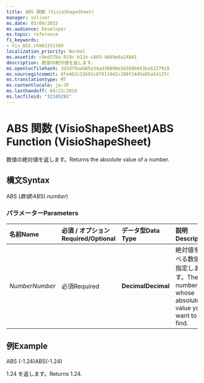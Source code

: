```yaml
---
title: ABS 関数 (VisioShapeSheet)
manager: soliver
ms.date: 03/09/2015
ms.audience: Developer
ms.topic: reference
f1_keywords:
- Vis_DSS.chm82251389
localization_priority: Normal
ms.assetid: c9ed37ba-019c-b11e-c803-4669e6a248d1
description: 数値の絶対値を返します。
ms.openlocfilehash: 3d3d79aab65e34ad36890e56568b043bab327919
ms.sourcegitcommit: 8fe462c32b91c87911942c188f3445e85a54137c
ms.translationtype: MT
ms.contentlocale: ja-JP
ms.lasthandoff: 04/23/2019
ms.locfileid: "32345291"
---
```

# <a name="abs-function-visioshapesheet"></a><span data-ttu-id="e13fb-103">ABS 関数 (VisioShapeSheet)</span><span class="sxs-lookup"><span data-stu-id="e13fb-103">ABS Function (VisioShapeSheet)</span></span>

<span data-ttu-id="e13fb-104">数値の絶対値を返します。</span><span class="sxs-lookup"><span data-stu-id="e13fb-104">Returns the absolute value of a number.</span></span>
  
## <a name="syntax"></a><span data-ttu-id="e13fb-105">構文</span><span class="sxs-lookup"><span data-stu-id="e13fb-105">Syntax</span></span>

<span data-ttu-id="e13fb-106">ABS (*数値*)</span><span class="sxs-lookup"><span data-stu-id="e13fb-106">ABS( *number*)</span></span> 
  
### <a name="parameters"></a><span data-ttu-id="e13fb-107">パラメーター</span><span class="sxs-lookup"><span data-stu-id="e13fb-107">Parameters</span></span>

|<span data-ttu-id="e13fb-108">**名前**</span><span class="sxs-lookup"><span data-stu-id="e13fb-108">**Name**</span></span>|<span data-ttu-id="e13fb-109">**必須 / オプション**</span><span class="sxs-lookup"><span data-stu-id="e13fb-109">**Required/Optional**</span></span>|<span data-ttu-id="e13fb-110">**データ型**</span><span class="sxs-lookup"><span data-stu-id="e13fb-110">**Data Type**</span></span>|<span data-ttu-id="e13fb-111">**説明**</span><span class="sxs-lookup"><span data-stu-id="e13fb-111">**Description**</span></span>|
|:-----|:-----|:-----|:-----|
| <span data-ttu-id="e13fb-112">_Number_</span><span class="sxs-lookup"><span data-stu-id="e13fb-112">_Number_</span></span> <br/> |<span data-ttu-id="e13fb-113">必須</span><span class="sxs-lookup"><span data-stu-id="e13fb-113">Required</span></span>  <br/> |<span data-ttu-id="e13fb-114">**Decimal**</span><span class="sxs-lookup"><span data-stu-id="e13fb-114">**Decimal**</span></span> <br/> |<span data-ttu-id="e13fb-115">絶対値を調べる数値を指定します。</span><span class="sxs-lookup"><span data-stu-id="e13fb-115">The number whose absolute value you want to find.</span></span>  <br/> |
   
## <a name="example"></a><span data-ttu-id="e13fb-116">例</span><span class="sxs-lookup"><span data-stu-id="e13fb-116">Example</span></span>

<span data-ttu-id="e13fb-117">ABS (-1.24)</span><span class="sxs-lookup"><span data-stu-id="e13fb-117">ABS(-1.24)</span></span> 
  
<span data-ttu-id="e13fb-118">1.24 を返します。</span><span class="sxs-lookup"><span data-stu-id="e13fb-118">Returns 1.24.</span></span>
  


